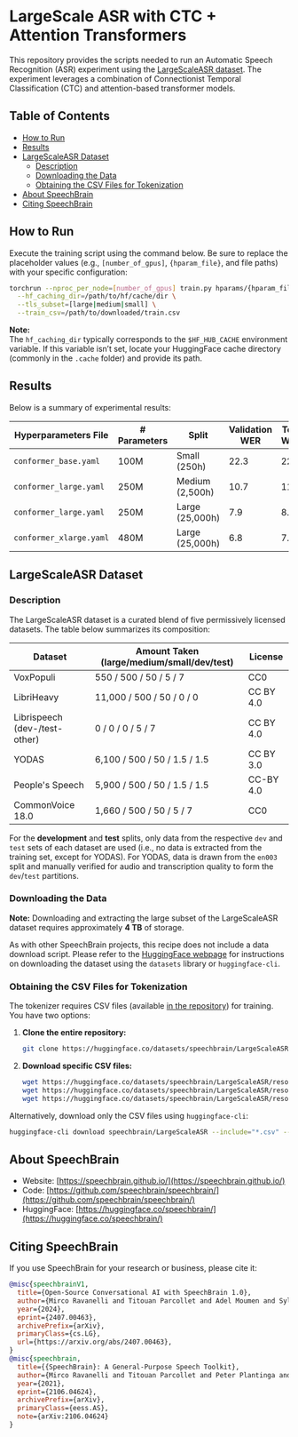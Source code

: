 # LargeScale ASR with CTC + Attention Transformers

This repository provides the scripts needed to run an Automatic Speech Recognition (ASR) experiment using the [LargeScaleASR dataset](https://huggingface.co/datasets/speechbrain/LargeScaleASR). The experiment leverages a combination of Connectionist Temporal Classification (CTC) and attention-based transformer models.

## Table of Contents

- [How to Run](#how-to-run)
- [Results](#results)
- [LargeScaleASR Dataset](#largescaleasr-dataset)
  - [Description](#description)
  - [Downloading the Data](#downloading-the-data)
  - [Obtaining the CSV Files for Tokenization](#obtaining-the-csv-files-for-tokenization)
- [About SpeechBrain](#about-speechbrain)
- [Citing SpeechBrain](#citing-speechbrain)

## How to Run

Execute the training script using the command below. Be sure to replace the placeholder values (e.g., `[number_of_gpus]`, `{hparam_file}`, and file paths) with your specific configuration:

```bash
torchrun --nproc_per_node=[number_of_gpus] train.py hparams/{hparam_file}.py \
  --hf_caching_dir=/path/to/hf/cache/dir \
  --tls_subset=[large|medium|small] \
  --train_csv=/path/to/downloaded/train.csv
```

**Note:**  
The `hf_caching_dir` typically corresponds to the `$HF_HUB_CACHE` environment variable. If this variable isn’t set, locate your HuggingFace cache directory (commonly in the `.cache` folder) and provide its path.

## Results

Below is a summary of experimental results:

| Hyperparameters File    | # Parameters | Split             | Validation WER | Test WER | GPUs          | HuggingFace Link                                                             |
| ----------------------- | ------------ | ----------------- | -------------- | -------- | ------------- | ---------------------------------------------------------------------------- |
| `conformer_base.yaml`   | 100M         | Small (250h)      | 22.3           | 22.7     | 4xV100 32GB   | N/A                                                                          |
| `conformer_large.yaml`  | 250M         | Medium (2,500h)   | 10.7           | 11.9     | 4xV100 32GB   | N/A                                                                          |
| `conformer_large.yaml`  | 250M         | Large (25,000h)   | 7.9            | 8.8      | 8xV100 32GB   | N/A                                                                          |
| `conformer_xlarge.yaml` | 480M         | Large (25,000h)   | 6.8            | 7.5      | 8xV100 32GB   | [Model](https://huggingface.co/speechbrain/asr-conformer-largescaleasr)        |

## LargeScaleASR Dataset

### Description

The LargeScaleASR dataset is a curated blend of five permissively licensed datasets. The table below summarizes its composition:

| Dataset                      | Amount Taken (large/medium/small/dev/test) | License   |
| ---------------------------- | ------------------------------------------ | --------- |
| VoxPopuli                    | 550 / 500 / 50 / 5 / 7                       | CC0       |
| LibriHeavy                   | 11,000 / 500 / 50 / 0 / 0                    | CC BY 4.0 |
| Librispeech (dev-/test-other) | 0 / 0 / 0 / 5 / 7                           | CC BY 4.0 |
| YODAS                        | 6,100 / 500 / 50 / 1.5 / 1.5                 | CC BY 3.0 |
| People's Speech              | 5,900 / 500 / 50 / 1.5 / 1.5                 | CC-BY 4.0 |
| CommonVoice 18.0             | 1,660 / 500 / 50 / 5 / 7                     | CC0       |

For the **development** and **test** splits, only data from the respective `dev` and `test` sets of each dataset are used (i.e., no data is extracted from the training set, except for YODAS). For YODAS, data is drawn from the `en003` split and manually verified for audio and transcription quality to form the `dev`/`test` partitions.

### Downloading the Data

**Note:** Downloading and extracting the large subset of the LargeScaleASR dataset requires approximately **4 TB** of storage.

As with other SpeechBrain projects, this recipe does not include a data download script. Please refer to the [HuggingFace webpage](https://huggingface.co/datasets/speechbrain/LargeScaleASR) for instructions on downloading the dataset using the `datasets` library or `huggingface-cli`.

### Obtaining the CSV Files for Tokenization

The tokenizer requires CSV files (available [in the repository](https://huggingface.co/datasets/speechbrain/LargeScaleASR/tree/main)) for training. You have two options:

1. **Clone the entire repository:**

    ```bash
    git clone https://huggingface.co/datasets/speechbrain/LargeScaleASR
    ```

2. **Download specific CSV files:**

    ```bash
    wget https://huggingface.co/datasets/speechbrain/LargeScaleASR/resolve/main/largescaleasr_large_train.csv?download=true
    wget https://huggingface.co/datasets/speechbrain/LargeScaleASR/resolve/main/largescaleasr_medium_train.csv?download=true
    wget https://huggingface.co/datasets/speechbrain/LargeScaleASR/resolve/main/largescaleasr_small_train.csv?download=true
    ```

Alternatively, download only the CSV files using `huggingface-cli`:

```bash
huggingface-cli download speechbrain/LargeScaleASR --include="*.csv" --repo-type dataset
```

## About SpeechBrain

- Website: [https://speechbrain.github.io/](https://speechbrain.github.io/)
- Code: [https://github.com/speechbrain/speechbrain/](https://github.com/speechbrain/speechbrain/)
- HuggingFace: [https://huggingface.co/speechbrain/](https://huggingface.co/speechbrain/)

## Citing SpeechBrain

If you use SpeechBrain for your research or business, please cite it:

```bibtex
@misc{speechbrainV1,
  title={Open-Source Conversational AI with SpeechBrain 1.0},
  author={Mirco Ravanelli and Titouan Parcollet and Adel Moumen and Sylvain de Langen and Cem Subakan and Peter Plantinga and Yingzhi Wang and Pooneh Mousavi and Luca Della Libera and Artem Ploujnikov and Francesco Paissan and Davide Borra and Salah Zaiem and Zeyu Zhao and Shucong Zhang and Georgios Karakasidis and Sung-Lin Yeh and Pierre Champion and Aku Rouhe and Rudolf Braun and Florian Mai and Juan Zuluaga-Gomez and Seyed Mahed Mousavi and Andreas Nautsch and Xuechen Liu and Sangeet Sagar and Jarod Duret and Salima Mdhaffar and Gaelle Laperriere and Mickael Rouvier and Renato De Mori and Yannick Esteve},
  year={2024},
  eprint={2407.00463},
  archivePrefix={arXiv},
  primaryClass={cs.LG},
  url={https://arxiv.org/abs/2407.00463},
}
@misc{speechbrain,
  title={{SpeechBrain}: A General-Purpose Speech Toolkit},
  author={Mirco Ravanelli and Titouan Parcollet and Peter Plantinga and Aku Rouhe and Samuele Cornell and Loren Lugosch and Cem Subakan and Nauman Dawalatabad and Abdelwahab Heba and Jianyuan Zhong and Ju-Chieh Chou and Sung-Lin Yeh and Szu-Wei Fu and Chien-Feng Liao and Elena Rastorgueva and François Grondin and William Aris and Hwidong Na and Yan Gao and Renato De Mori and Yoshua Bengio},
  year={2021},
  eprint={2106.04624},
  archivePrefix={arXiv},
  primaryClass={eess.AS},
  note={arXiv:2106.04624}
}
```